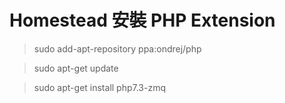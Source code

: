 # Homestead 安裝 PHP Extension
> sudo add-apt-repository ppa:ondrej/php

> sudo apt-get update

> sudo apt-get install php7.3-zmq
